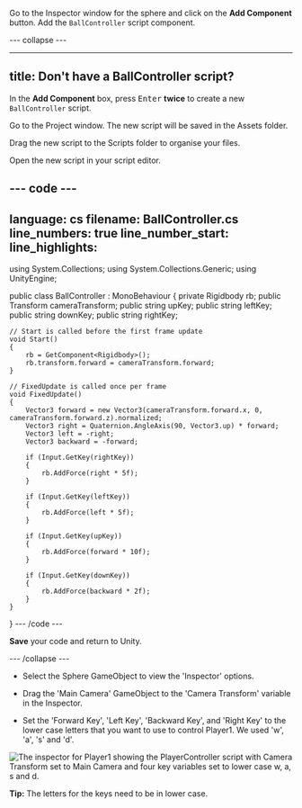 Go to the Inspector window for the sphere and click on the **Add Component** button. Add the `BallController` script component. 

--- collapse ---

---
title: Don't have a BallController script?
---

In the **Add Component** box, press <kbd>Enter</kbd> **twice** to create a new `BallController` script.

Go to the Project window. The new script will be saved in the Assets folder.

Drag the new script to the Scripts folder to organise your files.

Open the new script in your script editor. 

--- code ---
---
language: cs
filename: BallController.cs
line_numbers: true
line_number_start: 
line_highlights: 
---
using System.Collections;
using System.Collections.Generic;
using UnityEngine;

public class BallController : MonoBehaviour
{
    private Rigidbody rb;
    public Transform cameraTransform;
    public string upKey;
    public string leftKey;
    public string downKey;
    public string rightKey;

    // Start is called before the first frame update
    void Start()
    {
        rb = GetComponent<Rigidbody>();
        rb.transform.forward = cameraTransform.forward;
    }

    // FixedUpdate is called once per frame
    void FixedUpdate()
    {
        Vector3 forward = new Vector3(cameraTransform.forward.x, 0, cameraTransform.forward.z).normalized;
        Vector3 right = Quaternion.AngleAxis(90, Vector3.up) * forward;
        Vector3 left = -right;
        Vector3 backward = -forward;

        if (Input.GetKey(rightKey))
        {
            rb.AddForce(right * 5f);
        }

        if (Input.GetKey(leftKey))
        {
            rb.AddForce(left * 5f);
        }

        if (Input.GetKey(upKey))
        {
            rb.AddForce(forward * 10f);
        }

        if (Input.GetKey(downKey))
        {
            rb.AddForce(backward * 2f);
        }
    }
}
--- /code ---

**Save** your code and return to Unity.

--- /collapse ---

+ Select the Sphere GameObject to view the 'Inspector' options.

+ Drag the 'Main Camera' GameObject to the 'Camera Transform' variable in the Inspector. 

+ Set the 'Forward Key', 'Left Key', 'Backward Key', and 'Right Key' to the lower case letters that you want to use to control Player1. We used 'w', 'a', 's' and 'd'.

![The inspector for Player1 showing the PlayerController script with Camera Transform set to Main Camera and four key variables set to lower case w, a, s and d.](images/player1-settings.png)

**Tip:** The letters for the keys need to be in lower case. 
